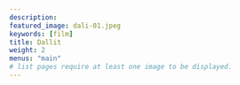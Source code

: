 ```yaml
---
description: 
featured_image: dali-01.jpeg
keywords: [film]
title: Dallit
weight: 2
menus: "main"
# list pages require at least one image to be displayed.
---
```

